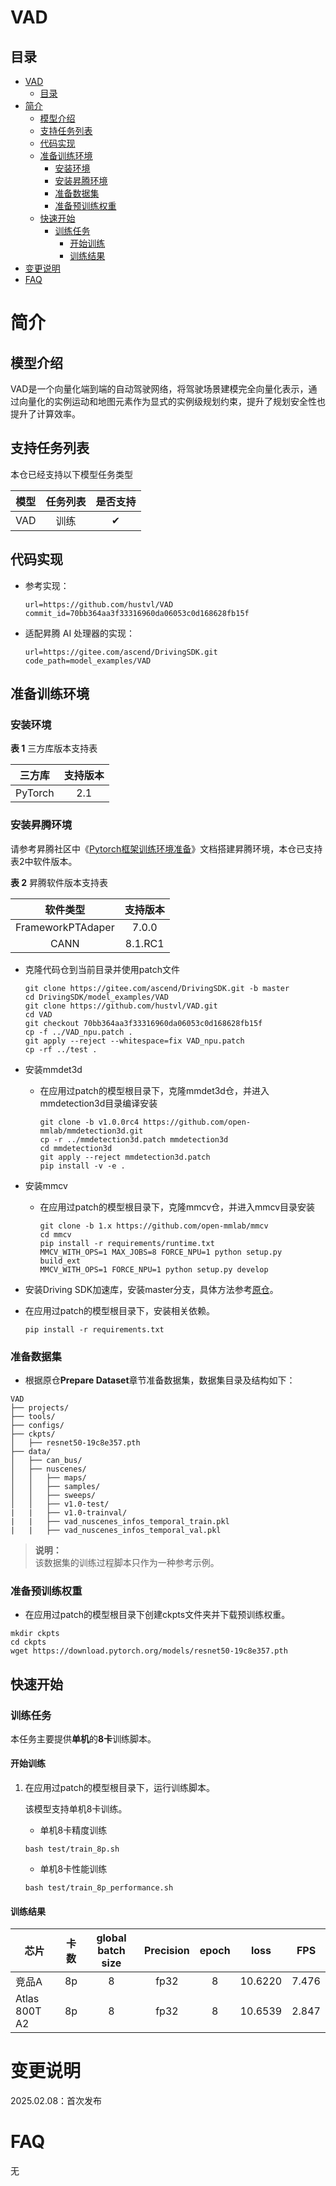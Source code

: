 # VAD

## 目录

- [VAD](#vad)
  - [目录](#目录)
- [简介](#简介)
  - [模型介绍](#模型介绍)
  - [支持任务列表](#支持任务列表)
  - [代码实现](#代码实现)
  - [准备训练环境](#准备训练环境)
    - [安装环境](#安装环境)
    - [安装昇腾环境](#安装昇腾环境)
    - [准备数据集](#准备数据集)
    - [准备预训练权重](#准备预训练权重)
  - [快速开始](#快速开始)
    - [训练任务](#训练任务)
      - [开始训练](#开始训练)
      - [训练结果](#训练结果)
- [变更说明](#变更说明)
- [FAQ](#faq)

# 简介

## 模型介绍

VAD是一个向量化端到端的自动驾驶网络，将驾驶场景建模完全向量化表示，通过向量化的实例运动和地图元素作为显式的实例级规划约束，提升了规划安全性也提升了计算效率。

## 支持任务列表
本仓已经支持以下模型任务类型

|    模型     | 任务列表 | 是否支持 |
| :---------: | :------: | :------: |
| VAD |   训练   |    ✔     |

## 代码实现

- 参考实现：

  ```
  url=https://github.com/hustvl/VAD
  commit_id=70bb364aa3f33316960da06053c0d168628fb15f
  ```
- 适配昇腾 AI 处理器的实现：

  ```
  url=https://gitee.com/ascend/DrivingSDK.git
  code_path=model_examples/VAD
  ```

## 准备训练环境

### 安装环境

  **表 1**  三方库版本支持表

| 三方库  | 支持版本 |
| :-----: | :------: |
| PyTorch |   2.1   |

### 安装昇腾环境

  请参考昇腾社区中《[Pytorch框架训练环境准备](https://www.hiascend.com/document/detail/zh/ModelZoo/pytorchframework/ptes)》文档搭建昇腾环境，本仓已支持表2中软件版本。

  **表 2**  昇腾软件版本支持表

|     软件类型      | 支持版本 |
| :---------------: | :------: |
| FrameworkPTAdaper | 7.0.0  |
|       CANN        | 8.1.RC1 |

- 克隆代码仓到当前目录并使用patch文件

    ```
    git clone https://gitee.com/ascend/DrivingSDK.git -b master
    cd DrivingSDK/model_examples/VAD
    git clone https://github.com/hustvl/VAD.git
    cd VAD
    git checkout 70bb364aa3f33316960da06053c0d168628fb15f
    cp -f ../VAD_npu.patch .
    git apply --reject --whitespace=fix VAD_npu.patch
    cp -rf ../test .
    ```


- 安装mmdet3d

  - 在应用过patch的模型根目录下，克隆mmdet3d仓，并进入mmdetection3d目录编译安装

    ```
    git clone -b v1.0.0rc4 https://github.com/open-mmlab/mmdetection3d.git
    cp -r ../mmdetection3d.patch mmdetection3d
    cd mmdetection3d
    git apply --reject mmdetection3d.patch
    pip install -v -e .
    ```

- 安装mmcv

  - 在应用过patch的模型根目录下，克隆mmcv仓，并进入mmcv目录安装

    ```
    git clone -b 1.x https://github.com/open-mmlab/mmcv
    cd mmcv
    pip install -r requirements/runtime.txt
    MMCV_WITH_OPS=1 MAX_JOBS=8 FORCE_NPU=1 python setup.py build_ext
    MMCV_WITH_OPS=1 FORCE_NPU=1 python setup.py develop
    ```
- 安装Driving SDK加速库，安装master分支，具体方法参考[原仓](https://gitee.com/ascend/DrivingSDK)。

- 在应用过patch的模型根目录下，安装相关依赖。

  ```
  pip install -r requirements.txt
  ```



### 准备数据集

- 根据原仓**Prepare Dataset**章节准备数据集，数据集目录及结构如下：

```
VAD
├── projects/
├── tools/
├── configs/
├── ckpts/
│   ├── resnet50-19c8e357.pth
├── data/
│   ├── can_bus/
│   ├── nuscenes/
│   │   ├── maps/
│   │   ├── samples/
│   │   ├── sweeps/
│   │   ├── v1.0-test/
|   |   ├── v1.0-trainval/
|   |   ├── vad_nuscenes_infos_temporal_train.pkl
|   |   ├── vad_nuscenes_infos_temporal_val.pkl
```

> **说明：**  
> 该数据集的训练过程脚本只作为一种参考示例。      

### 准备预训练权重

- 在应用过patch的模型根目录下创建ckpts文件夹并下载预训练权重。
```
mkdir ckpts
cd ckpts 
wget https://download.pytorch.org/models/resnet50-19c8e357.pth
```

## 快速开始

### 训练任务

本任务主要提供**单机**的**8卡**训练脚本。

#### 开始训练

  1. 在应用过patch的模型根目录下，运行训练脚本。

     该模型支持单机8卡训练。

     - 单机8卡精度训练

     ```
     bash test/train_8p.sh
     ```

     - 单机8卡性能训练


     ```
     bash test/train_8p_performance.sh
     ```


#### 训练结果
| 芯片          | 卡数 | global batch size | Precision | epoch |  loss   | FPS |
| ------------- | :--: | :---------------: | :-------: | :---: | :----: | :-------------------: |
| 竞品A           |  8p  |         8         |   fp32    |  8   | 10.6220 |     7.476         |
| Atlas 800T A2 |  8p  |         8         |   fp32    |  8   | 10.6539 |   2.847          |


# 变更说明

2025.02.08：首次发布

# FAQ

无